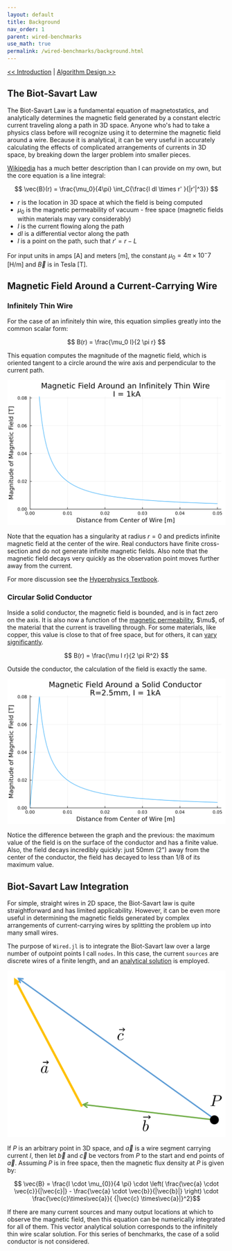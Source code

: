 ```yaml
---
layout: default
title: Background
nav_order: 1
parent: wired-benchmarks
use_math: true
permalink: /wired-benchmarks/background.html
---
```


[<< Introduction](/wired-benchmarks) \| [Algorithm Design >>](/wired-benchmarks/algorithm-design)

## The Biot-Savart Law 
The Biot-Savart Law is a fundamental equation of magnetostatics, and analytically 
determines the magnetic field generated by a constant electric current traveling 
along a path in 3D space. Anyone 
who's had to take a physics class before will recognize using it 
to determine the magnetic field around a wire. Because it is analytical, it can 
be very useful in accurately calculating the effects of complicated arrangements of currents
in 3D space, by breaking down the larger problem into smaller pieces. 

[Wikipedia](https://en.wikipedia.org/wiki/Biot-Savart_law) has a much better 
description than I can provide on my own, but the core equation is a line integral: 
  
$$ \vec{B}(r) = \frac{\mu_0}{4\pi} \int_C{\frac{I dl \times r' }{|r'|^3}} $$  

* $r$ is the location in 3D space at which the field is being computed 
* $\mu_0$ is the magnetic permeability of vacuum - free space (magnetic fields within materials may vary considerably)
* $I$ is the current flowing along the path 
* $dl$ is a differential vector along the path 
* $l$ is a point on the path, such that $r' = r - L$

For input units in amps [A] and meters [m], the constant $\mu_0=4\pi \times 10^-7$ [H/m] and $\vec{B}$ is in Tesla [T]. 

## Magnetic Field Around a Current-Carrying Wire

### Infinitely Thin Wire 
For the case of an infinitely thin wire, this equation simplies greatly into the 
common scalar form:  

$$ B(r) = \frac{\mu_0 I}{2 \pi r} $$ 

This equation computes the magnitude of the magnetic field, which is oriented tangent to a circle around the wire axis and perpendicular to the current path. 

![](../wired-figs/B-wire.svg)

Note that the equation has a singularity at radius $r=0$ and predicts infinite 
magnetic field at the center of the wire. Real conductors have finite cross-section
and do not generate infinite magnetic fields. Also note that the magnetic field
decays very quickly as the observation point moves further away from the current.

For more discussion see the [Hyperphysics Textbook](http://hyperphysics.phy-astr.gsu.edu/hbase/magnetic/magcur.html). 

### Circular Solid Conductor 
Inside a solid conductor, the magnetic field is bounded, and is in fact zero on
the axis. It is also now a function of the  [magnetic permeability](https://en.wikipedia.org/wiki/Permeability_(electromagnetism)), \$\mu\$, of the material
that the current is travelling through. For some materials, like copper, this 
value is close to that of free space, but for others, it can [vary significantly](https://www.engineeringtoolbox.com/permeability-d_1923.html).

$$ B(r) = \frac{\mu I r}{2 \pi R^2} $$  
  
Outside the conductor, the calculation of the field is exactly the same.

![](../wired-figs/B-solid.svg)

Notice the difference between the graph and the previous: the maximum value of 
the field is on the surface of the conductor and has a finite value. Also, the 
field decays incredibly quickly: just 50mm (2") away from the center of the 
conductor, the field has decayed to less than 1/8 of its maximum value.

## Biot-Savart Law Integration
For simple, straight wires in 2D space, the Biot-Savart law is quite straightforward 
and has limited applicability. However, it can be even more useful in determining 
the magnetic fields generated by complex arrangements of current-carrying wires 
by splitting the problem up into many small wires.  

The purpose of `Wired.jl` is to integrate the Biot-Savart law over a large 
number of outpoint points I call `nodes`. In this case, the current `sources` are 
discrete wires of a finite length, and an [analytical solution](https://web.mit.edu/6.013_book/www/chapter8/8.2.html) is employed. 

![Diagram](../wired-figs/analytical-diagram.svg#diagram)

If $P$ is an arbitrary point in 3D space, and $\vec{a}$ is a wire segment 
carrying current $I$, then let $\vec{b}$ and $\vec{c}$ be vectors from $P$ to the 
start and end points of $\vec{a}$.  Assuming $P$ is in free space, then the magnetic flux density at $P$ is given
by: 

$$ \vec{B} = \frac{I \cdot \mu_{0}}{4 \pi} \cdot \left( \frac{\vec{a} \cdot \vec{c}}{|\vec{c}|} - \frac{\vec{a} \cdot \vec{b}}{|\vec{b}|} \right) \cdot \frac{\vec{c}\times\vec{a}}{ {|\vec{c} \times\vec{a}|}^2}$$   

If there are many current sources and many output locations at which to observe the magnetic field, then this equation can be numerically integrated for all of them. This vector analytical solution corresponds to the infinitely thin wire scalar solution. For this series of benchmarks, the case of a solid conductor is not considered. 